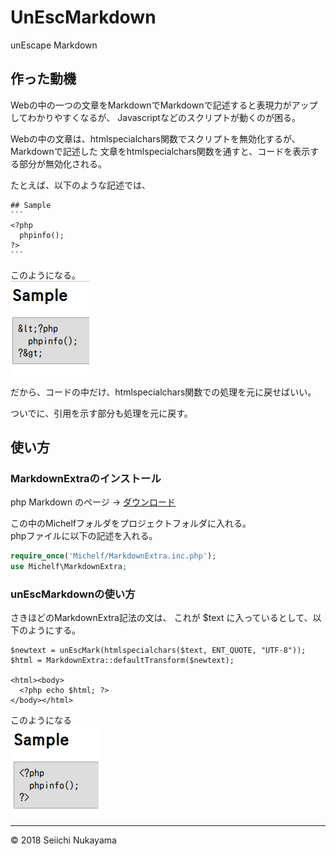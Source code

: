 # UnEscMarkdown
unEscape Markdown

## 作った動機

Webの中の一つの文章をMarkdownでMarkdownで記述すると表現力がアップしてわかりやすくなるが、
Javascriptなどのスクリプトが動くのが困る。

Webの中の文章は、htmlspecialchars関数でスクリプトを無効化するが、Markdownで記述した
文章をhtmlspecialchars関数を通すと、コードを表示する部分が無効化される。

たとえば、以下のような記述では、

    ## Sample
    ```
    <?php
      phpinfo();
    ?>
    ```
このようになる。  
![Sample1](sample1.png)

だから、コードの中だけ、htmlspecialchars関数での処理を元に戻せばいい。

ついでに、引用を示す部分も処理を元に戻す。

## 使い方

### MarkdownExtraのインストール

php Markdown のページ -> [ダウンロード](https://michelf.ca/projects/php-markdown/)

この中のMichelfフォルダをプロジェクトフォルダに入れる。  
phpファイルに以下の記述を入れる。

```PHP
require_once('Michelf/MarkdownExtra.inc.php');
use Michelf\MarkdownExtra;
```
### unEscMarkdownの使い方

さきほどのMarkdownExtra記法の文は、
これが $text に入っているとして、以下のようにする。

```
$newtext = unEscMark(htmlspecialchars($text, ENT_QUOTE, "UTF-8"));
$html = MarkdownExtra::defaultTransform($newtext);

<html><body>
  <?php echo $html; ?>
</body></html>
```
このようになる  
![Sample2](sample2.png)

***
&copy; 2018 Seiichi Nukayama
